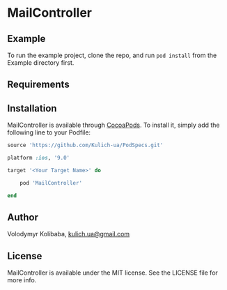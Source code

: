 # MailController

## Example

To run the example project, clone the repo, and run `pod install` from the Example directory first.

## Requirements

## Installation

MailController is available through [CocoaPods](https://cocoapods.org). To install
it, simply add the following line to your Podfile:

```ruby
source 'https://github.com/Kulich-ua/PodSpecs.git'

platform :ios, '9.0'

target '<Your Target Name>' do

    pod 'MailController'

end
```

## Author

Volodymyr Kolibaba, kulich.ua@gmail.com

## License

MailController is available under the MIT license. See the LICENSE file for more info.
